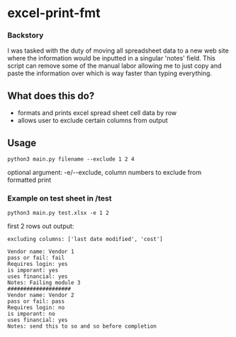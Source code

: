 # excel-print-fmt
### Backstory
I was tasked with the duty of moving all spreadsheet data to a new web site where the information would be inputted in a singular 'notes' field. 
This script can remove some of the manual labor allowing me to just copy and paste the information over which is way faster than typing everything.  

## What does this do?
* formats and prints excel spread sheet cell data by row
* allows user to exclude certain columns from output

## Usage
```python3 main.py filename
python3 main.py filename --exclude 1 2 4
```
optional argument: -e/--exclude, column numbers to exclude from formatted print


### Example on test sheet in /test
```python3 main.py test.xlsx -e 1 2```

first 2 rows out output: 
```
excluding columns: ['last date modified', 'cost']

Vendor name: Vendor 1
pass or fail: fail
Requires login: yes
is imporant: yes
uses financial: yes
Notes: Failing module 3
####################
Vendor name: Vendor 2
pass or fail: pass
Requires login: no
is imporant: no
uses financial: yes
Notes: send this to so and so before completion
```
